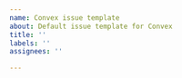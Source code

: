 ```yaml
---
name: Convex issue template
about: Default issue template for Convex
title: ''
labels: ''
assignees: ''

---
```


<!--
Thanks for checking out Convex.

For help using Convex, check out our [Community Discord](https://convex.dev/community).
-->
